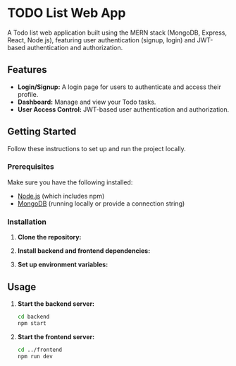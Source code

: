 # TODO List Web App 

A Todo list web application built using the MERN stack (MongoDB, Express, React, Node.js), featuring user authentication (signup, login) and JWT-based authentication and authorization.


## Features

- **Login/Signup:** A login page for users to authenticate and access their profile.
- **Dashboard:** Manage and view your Todo tasks.
- **User Access Control:** JWT-based user authentication and authorization.

## Getting Started

Follow these instructions to set up and run the project locally.

### Prerequisites

Make sure you have the following installed:

- [Node.js](https://nodejs.org/) (which includes npm)
- [MongoDB](https://www.mongodb.com/) (running locally or provide a connection string)

### Installation

1. **Clone the repository:**

2. **Install backend and frontend dependencies:**

3. **Set up environment variables:**

## Usage

1. **Start the backend server:**

    ```bash
    cd backend
    npm start
    ```

2. **Start the frontend server:**

    ```bash
    cd ../frontend
    npm run dev
    ```
